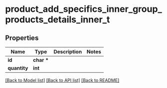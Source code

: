 # product_add_specifics_inner_group_products_details_inner_t

## Properties
Name | Type | Description | Notes
------------ | ------------- | ------------- | -------------
**id** | **char \*** |  | 
**quantity** | **int** |  | 

[[Back to Model list]](../README.md#documentation-for-models) [[Back to API list]](../README.md#documentation-for-api-endpoints) [[Back to README]](../README.md)


